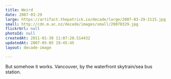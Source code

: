 ```yaml
---
title: Weird
date: 2007-03-29
large: https://artifact.thepatrick.io/decade/large/2007-03-29-2115.jpg
small: http://cdn.m.ac.nz/decade/images/small/20070329.jpg
flickrUrl: null
photoId: null
createdAt: 2011-01-30 11:07:20.514432
updatedAt: 2007-05-05 19:45:45
layout: decade-image

---
```

But somehow it works. Vancouver, by the waterfront skytrain/sea bus station.
